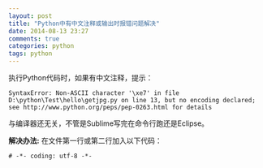 ```yaml
---
layout: post
title: "Python中有中文注释或输出时报错问题解决"
date: 2014-08-13 23:27
comments: true
categories: python
tags: python
---
```


执行Python代码时，如果有中文注释，提示：
```
SyntaxError: Non-ASCII character '\xe7' in file D:\python\Test\hello\getjpg.py on line 13, but no encoding declared; see http://www.python.org/peps/pep-0263.html for details
```
与编译器还无关，不管是Sublime写完在命令行跑还是Eclipse。

**解决办法:**
在文件第一行或第二行加入以下代码：
```
# -*- coding: utf-8 -*-
```